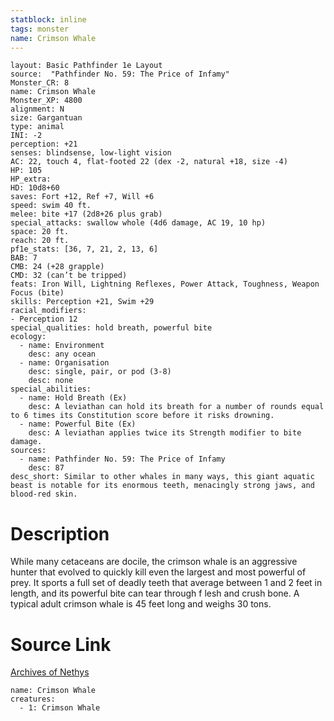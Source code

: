 ```yaml
---
statblock: inline
tags: monster
name: Crimson Whale
---
```

```statblock
layout: Basic Pathfinder 1e Layout
source:  "Pathfinder No. 59: The Price of Infamy"
Monster_CR: 8
name: Crimson Whale
Monster_XP: 4800
alignment: N
size: Gargantuan
type: animal
INI: -2
perception: +21
senses: blindsense, low-light vision
AC: 22, touch 4, flat-footed 22 (dex -2, natural +18, size -4)
HP: 105
HP_extra: 
HD: 10d8+60
saves: Fort +12, Ref +7, Will +6
speed: swim 40 ft.
melee: bite +17 (2d8+26 plus grab)
special_attacks: swallow whole (4d6 damage, AC 19, 10 hp)
space: 20 ft.
reach: 20 ft.
pf1e_stats: [36, 7, 21, 2, 13, 6]
BAB: 7
CMB: 24 (+28 grapple)
CMD: 32 (can’t be tripped)
feats: Iron Will, Lightning Reflexes, Power Attack, Toughness, Weapon Focus (bite)
skills: Perception +21, Swim +29
racial_modifiers:
- Perception 12
special_qualities: hold breath, powerful bite
ecology:
  - name: Environment
    desc: any ocean
  - name: Organisation
    desc: single, pair, or pod (3-8)
    desc: none
special_abilities:
  - name: Hold Breath (Ex)
    desc: A leviathan can hold its breath for a number of rounds equal to 6 times its Constitution score before it risks drowning.
  - name: Powerful Bite (Ex)
    desc: A leviathan applies twice its Strength modifier to bite damage.
sources:
  - name: Pathfinder No. 59: The Price of Infamy
    desc: 87
desc_short: Similar to other whales in many ways, this giant aquatic beast is notable for its enormous teeth, menacingly strong jaws, and blood-red skin.
```
# Description
While many cetaceans are docile, the crimson whale is an aggressive hunter that evolved to quickly kill even the largest and most powerful of prey. It sports a full set of deadly teeth that average between 1 and 2 feet in length, and its powerful bite can tear through f lesh and crush bone. A typical adult crimson whale is 45 feet long and weighs 30 tons.
# Source Link
[Archives of Nethys](https://aonprd.com/MonsterDisplay.aspx?ItemName=Crimson%20Whale)
```encounter-table
name: Crimson Whale
creatures:
  - 1: Crimson Whale
```
